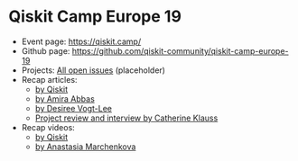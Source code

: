 # Qiskit Camp Europe 19

- Event page: https://qiskit.camp/
- Github page: https://github.com/qiskit-community/qiskit-camp-europe-19
- Projects: [All open issues](https://github.com/qiskit-community/qiskit-camp-europe-19/issues?q=is%3Aopen+is%3Aissue) (placeholder)
- Recap articles: 
  - [by Qiskit](https://medium.com/qiskit/recap-2019-qiskit-camp-europe-908c8d8d72e4)
  - [by Amira Abbas](https://medium.com/qiskit/qiskit-camp-101-b386e9377e4f)
  - [by Desiree Vogt-Lee](https://desireevl.com/posts/qcamp-europe)
  - [Project review and interview by Catherine Klauss](https://medium.com/qiskit/project-highlight-hybrid-quantum-classical-machine-learning-e5319982e3b1)
- Recap videos:
  - [by Qiskit](https://www.youtube.com/watch?v=in21Vaaz5-c)
  - [by Anastasia Marchenkova](https://www.youtube.com/watch?v=Yh41irRwuMc)
